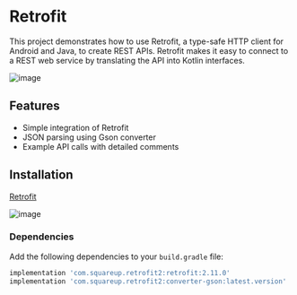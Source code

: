 





# Retrofit

This project demonstrates how to use Retrofit, a type-safe HTTP client for Android and Java, to create REST APIs. Retrofit makes it easy to connect to a REST web service by translating the API into Kotlin interfaces.

![image](https://github.com/3mohamed-abdelfattah/REST-APIs-Retrofit/assets/142848460/a9eecb80-26cd-4867-8f2e-9758ac826efe)


## Features

- Simple integration of Retrofit
- JSON parsing using Gson converter
- Example API calls with detailed comments

## Installation

[Retrofit](https://github.com/square/retrofit)

![image](https://github.com/3mohamed-abdelfattah/REST-APIs-Retrofit/assets/142848460/67c3c3ff-2531-49c9-91bb-1e01652ca9e8)


### Dependencies

Add the following dependencies to your `build.gradle` file:

```gradle
implementation 'com.squareup.retrofit2:retrofit:2.11.0'
implementation 'com.squareup.retrofit2:converter-gson:latest.version'
```


